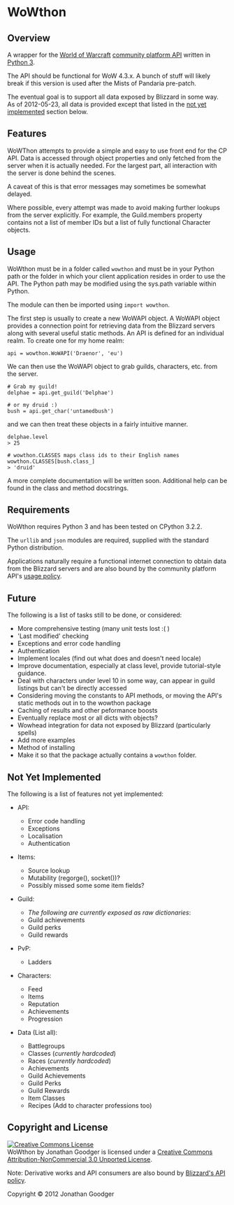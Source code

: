﻿# WoWthon #
## Overview ##
A wrapper for the [World of Warcraft][wow] [community platform API][api docs]
written in [Python 3][python].

The API should be functional for WoW 4.3.x. A bunch of stuff will likely break
if this version is used after the Mists of Pandaria pre-patch.

The eventual goal is to support all data exposed by Blizzard in some way.
As of 2012-05-23, all data is provided except that listed in the [not yet
implemented][nyi] section below.

[wow]: http://us.battle.net/wow/
[api docs]: http://blizzard.github.com/api-wow-docs/
[python]: http://www.python.org/
[nyi]: #not-yet-implemented

## Features ##
WoWThon attempts to provide a simple and easy to use front end for the CP API.
Data is accessed through object properties and only fetched from the server
when it is actually needed. For the largest part, all interaction with the
server is done behind the scenes.

A caveat of this is that error messages may sometimes be somewhat delayed.

Where possible, every attempt was made to avoid making further lookups from
the server explicitly. For example, the Guild.members property contains not
a list of member IDs but a list of fully functional Character objects.

## Usage ##
WoWthon must be in a folder called `wowthon` and must be in your Python path
or the folder in which your client application resides in order to use the
API. The Python path may be modified using the sys.path variable within 
Python.

The module can then be imported using `import wowthon`.

The first step is usually to create a new WoWAPI object. A WoWAPI object
provides a connection point for retrieving data from the Blizzard servers
along with several useful static methods. An API is defined for an individual
realm. To create one for my home realm:

    api = wowthon.WoWAPI('Draenor', 'eu')

We can then use the WoWAPI object to grab guilds, characters, etc. from the
server.

    # Grab my guild!
    delphae = api.get_guild('Delphae')
    
    # or my druid :)
    bush = api.get_char('untamedbush')
    
and we can then treat these objects in a fairly intuitive manner.

    delphae.level
    > 25
    
    # wowthon.CLASSES maps class ids to their English names
    wowthon.CLASSES[bush.class_]
    > 'druid'
    
A more complete documentation will be written soon. Additional help can be
found in the class and method docstrings.

## Requirements ##
WoWthon requires Python 3 and has been tested on CPython 3.2.2.

The `urllib` and `json` modules are required, supplied with the standard
Python distribution.

Applications naturally require a functional internet connection to obtain
data from the Blizzard servers and are also bound by the community platform
API's [usage policy][usage].

[usage]: http://blizzard.github.com/api-wow-docs/#idp26536

## Future ##
The following is a list of tasks still to be done, or considered:

- More comprehensive testing (many unit tests lost :( )
- 'Last modified' checking
- Exceptions and error code handling
- Authentication
- Implement locales (find out what does and doesn't need locale)
- Improve documentation, especially at class level, provide
  tutorial-style guidance.
- Deal with characters under level 10 in some way, can appear in guild
  listings but can't be directly accessed
- Considering moving the constants to API methods, or moving the
  API's static methods out in to the wowthon package
- Caching of results and other peformance boosts
- Eventually replace most or all dicts with objects?
- Wowhead integration for data not exposed by Blizzard (particularly spells)
- Add more examples
- Method of installing
- Make it so that the package actually contains a `wowthon` folder.

## Not Yet Implemented ##
The following is a list of features not yet implemented:

- API:
    - Error code handling
    - Exceptions
    - Localisation
    - Authentication

- Items:
    - Source lookup
    - Mutability (regorge(), socket())?
    - Possibly missed some some item fields?

- Guild:
    - *The following are currently exposed as raw dictionaries*:
    - Guild achievements
    - Guild perks
    - Guild rewards

- PvP:
    - Ladders

- Characters:
    - Feed
    - Items
    - Reputation
    - Achievements
    - Progression

- Data (List all):
    - Battlegroups
    - Classes (*currently hardcoded*)
    - Races (*currently hardcoded*)
    - Achievements
    - Guild Achievements
    - Guild Perks
    - Guild Rewards
    - Item Classes
    - Recipes (Add to character professions too)
    
## Copyright and License ##
<a rel="license" href="http://creativecommons.org/licenses/by-nc/3.0/">
<img alt="Creative Commons License" style="border-width:0"
src="http://i.creativecommons.org/l/by-nc/3.0/88x31.png" />
</a><br /><span xmlns:dct="http://purl.org/dc/terms/" property="dct:title">
WoWthon</span> by <span xmlns:cc="http://creativecommons.org/ns#" 
property="cc:attributionName">Jonathan Goodger</span> is licensed under a 
<a rel="license" href="http://creativecommons.org/licenses/by-nc/3.0/">
Creative Commons Attribution-NonCommercial 3.0 Unported License</a>.

Note: Derivative works and API consumers are also bound by
[Blizzard's API policy][api policy].

Copyright © 2012 Jonathan Goodger

[api policy]: http://blizzard.github.com/api-wow-docs/#idp56608
